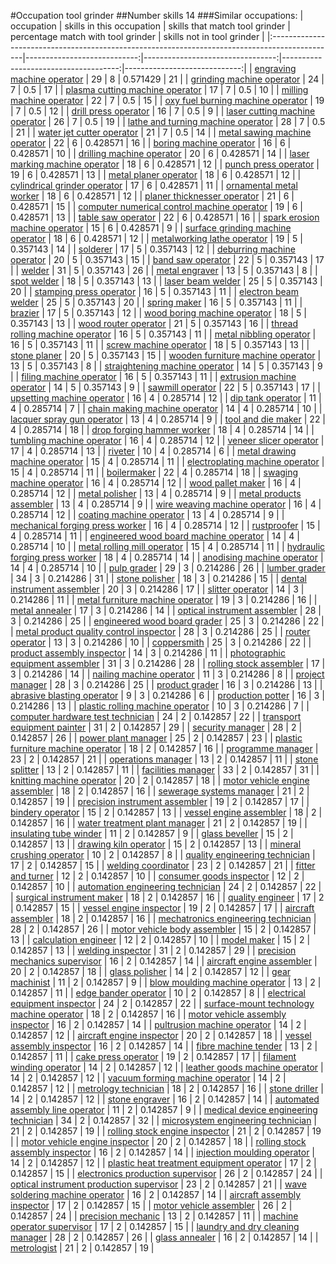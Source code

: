 #Occupation tool grinder
##Number skills 14
###Similar occupations:
| occupation                                                                                    |   skills in this occupation |   skills that match tool grinder |   percentage match with tool grinder |   skills not in tool grinder |
|:----------------------------------------------------------------------------------------------|----------------------------:|---------------------------------:|-------------------------------------:|-----------------------------:|
| [engraving machine operator](engraving_machine_operator.md)                                   |                          29 |                                8 |                             0.571429 |                           21 |
| [grinding machine operator](grinding_machine_operator.md)                                     |                          24 |                                7 |                             0.5      |                           17 |
| [plasma cutting machine operator](plasma_cutting_machine_operator.md)                         |                          17 |                                7 |                             0.5      |                           10 |
| [milling machine operator](milling_machine_operator.md)                                       |                          22 |                                7 |                             0.5      |                           15 |
| [oxy fuel burning machine operator](oxy_fuel_burning_machine_operator.md)                     |                          19 |                                7 |                             0.5      |                           12 |
| [drill press operator](drill_press_operator.md)                                               |                          16 |                                7 |                             0.5      |                            9 |
| [laser cutting machine operator](laser_cutting_machine_operator.md)                           |                          26 |                                7 |                             0.5      |                           19 |
| [lathe and turning machine operator](lathe_and_turning_machine_operator.md)                   |                          28 |                                7 |                             0.5      |                           21 |
| [water jet cutter operator](water_jet_cutter_operator.md)                                     |                          21 |                                7 |                             0.5      |                           14 |
| [metal sawing machine operator](metal_sawing_machine_operator.md)                             |                          22 |                                6 |                             0.428571 |                           16 |
| [boring machine operator](boring_machine_operator.md)                                         |                          16 |                                6 |                             0.428571 |                           10 |
| [drilling machine operator](drilling_machine_operator.md)                                     |                          20 |                                6 |                             0.428571 |                           14 |
| [laser marking machine operator](laser_marking_machine_operator.md)                           |                          18 |                                6 |                             0.428571 |                           12 |
| [punch press operator](punch_press_operator.md)                                               |                          19 |                                6 |                             0.428571 |                           13 |
| [metal planer operator](metal_planer_operator.md)                                             |                          18 |                                6 |                             0.428571 |                           12 |
| [cylindrical grinder operator](cylindrical_grinder_operator.md)                               |                          17 |                                6 |                             0.428571 |                           11 |
| [ornamental metal worker](ornamental_metal_worker.md)                                         |                          18 |                                6 |                             0.428571 |                           12 |
| [planer thicknesser operator](planer_thicknesser_operator.md)                                 |                          21 |                                6 |                             0.428571 |                           15 |
| [computer numerical control machine operator](computer_numerical_control_machine_operator.md) |                          19 |                                6 |                             0.428571 |                           13 |
| [table saw operator](table_saw_operator.md)                                                   |                          22 |                                6 |                             0.428571 |                           16 |
| [spark erosion machine operator](spark_erosion_machine_operator.md)                           |                          15 |                                6 |                             0.428571 |                            9 |
| [surface grinding machine operator](surface_grinding_machine_operator.md)                     |                          18 |                                6 |                             0.428571 |                           12 |
| [metalworking lathe operator](metalworking_lathe_operator.md)                                 |                          19 |                                5 |                             0.357143 |                           14 |
| [solderer](solderer.md)                                                                       |                          17 |                                5 |                             0.357143 |                           12 |
| [deburring machine operator](deburring_machine_operator.md)                                   |                          20 |                                5 |                             0.357143 |                           15 |
| [band saw operator](band_saw_operator.md)                                                     |                          22 |                                5 |                             0.357143 |                           17 |
| [welder](welder.md)                                                                           |                          31 |                                5 |                             0.357143 |                           26 |
| [metal engraver](metal_engraver.md)                                                           |                          13 |                                5 |                             0.357143 |                            8 |
| [spot welder](spot_welder.md)                                                                 |                          18 |                                5 |                             0.357143 |                           13 |
| [laser beam welder](laser_beam_welder.md)                                                     |                          25 |                                5 |                             0.357143 |                           20 |
| [stamping press operator](stamping_press_operator.md)                                         |                          16 |                                5 |                             0.357143 |                           11 |
| [electron beam welder](electron_beam_welder.md)                                               |                          25 |                                5 |                             0.357143 |                           20 |
| [spring maker](spring_maker.md)                                                               |                          16 |                                5 |                             0.357143 |                           11 |
| [brazier](brazier.md)                                                                         |                          17 |                                5 |                             0.357143 |                           12 |
| [wood boring machine operator](wood_boring_machine_operator.md)                               |                          18 |                                5 |                             0.357143 |                           13 |
| [wood router operator](wood_router_operator.md)                                               |                          21 |                                5 |                             0.357143 |                           16 |
| [thread rolling machine operator](thread_rolling_machine_operator.md)                         |                          16 |                                5 |                             0.357143 |                           11 |
| [metal nibbling operator](metal_nibbling_operator.md)                                         |                          16 |                                5 |                             0.357143 |                           11 |
| [screw machine operator](screw_machine_operator.md)                                           |                          18 |                                5 |                             0.357143 |                           13 |
| [stone planer](stone_planer.md)                                                               |                          20 |                                5 |                             0.357143 |                           15 |
| [wooden furniture machine operator](wooden_furniture_machine_operator.md)                     |                          13 |                                5 |                             0.357143 |                            8 |
| [straightening machine operator](straightening_machine_operator.md)                           |                          14 |                                5 |                             0.357143 |                            9 |
| [filing machine operator](filing_machine_operator.md)                                         |                          16 |                                5 |                             0.357143 |                           11 |
| [extrusion machine operator](extrusion_machine_operator.md)                                   |                          14 |                                5 |                             0.357143 |                            9 |
| [sawmill operator](sawmill_operator.md)                                                       |                          22 |                                5 |                             0.357143 |                           17 |
| [upsetting machine operator](upsetting_machine_operator.md)                                   |                          16 |                                4 |                             0.285714 |                           12 |
| [dip tank operator](dip_tank_operator.md)                                                     |                          11 |                                4 |                             0.285714 |                            7 |
| [chain making machine operator](chain_making_machine_operator.md)                             |                          14 |                                4 |                             0.285714 |                           10 |
| [lacquer spray gun operator](lacquer_spray_gun_operator.md)                                   |                          13 |                                4 |                             0.285714 |                            9 |
| [tool and die maker](tool_and_die_maker.md)                                                   |                          22 |                                4 |                             0.285714 |                           18 |
| [drop forging hammer worker](drop_forging_hammer_worker.md)                                   |                          18 |                                4 |                             0.285714 |                           14 |
| [tumbling machine operator](tumbling_machine_operator.md)                                     |                          16 |                                4 |                             0.285714 |                           12 |
| [veneer slicer operator](veneer_slicer_operator.md)                                           |                          17 |                                4 |                             0.285714 |                           13 |
| [riveter](riveter.md)                                                                         |                          10 |                                4 |                             0.285714 |                            6 |
| [metal drawing machine operator](metal_drawing_machine_operator.md)                           |                          15 |                                4 |                             0.285714 |                           11 |
| [electroplating machine operator](electroplating_machine_operator.md)                         |                          15 |                                4 |                             0.285714 |                           11 |
| [boilermaker](boilermaker.md)                                                                 |                          22 |                                4 |                             0.285714 |                           18 |
| [swaging machine operator](swaging_machine_operator.md)                                       |                          16 |                                4 |                             0.285714 |                           12 |
| [wood pallet maker](wood_pallet_maker.md)                                                     |                          16 |                                4 |                             0.285714 |                           12 |
| [metal polisher](metal_polisher.md)                                                           |                          13 |                                4 |                             0.285714 |                            9 |
| [metal products assembler](metal_products_assembler.md)                                       |                          13 |                                4 |                             0.285714 |                            9 |
| [wire weaving machine operator](wire_weaving_machine_operator.md)                             |                          16 |                                4 |                             0.285714 |                           12 |
| [coating machine operator](coating_machine_operator.md)                                       |                          13 |                                4 |                             0.285714 |                            9 |
| [mechanical forging press worker](mechanical_forging_press_worker.md)                         |                          16 |                                4 |                             0.285714 |                           12 |
| [rustproofer](rustproofer.md)                                                                 |                          15 |                                4 |                             0.285714 |                           11 |
| [engineered wood board machine operator](engineered_wood_board_machine_operator.md)           |                          14 |                                4 |                             0.285714 |                           10 |
| [metal rolling mill operator](metal_rolling_mill_operator.md)                                 |                          15 |                                4 |                             0.285714 |                           11 |
| [hydraulic forging press worker](hydraulic_forging_press_worker.md)                           |                          18 |                                4 |                             0.285714 |                           14 |
| [anodising machine operator](anodising_machine_operator.md)                                   |                          14 |                                4 |                             0.285714 |                           10 |
| [pulp grader](pulp_grader.md)                                                                 |                          29 |                                3 |                             0.214286 |                           26 |
| [lumber grader](lumber_grader.md)                                                             |                          34 |                                3 |                             0.214286 |                           31 |
| [stone polisher](stone_polisher.md)                                                           |                          18 |                                3 |                             0.214286 |                           15 |
| [dental instrument assembler](dental_instrument_assembler.md)                                 |                          20 |                                3 |                             0.214286 |                           17 |
| [slitter operator](slitter_operator.md)                                                       |                          14 |                                3 |                             0.214286 |                           11 |
| [metal furniture machine operator](metal_furniture_machine_operator.md)                       |                          19 |                                3 |                             0.214286 |                           16 |
| [metal annealer](metal_annealer.md)                                                           |                          17 |                                3 |                             0.214286 |                           14 |
| [optical instrument assembler](optical_instrument_assembler.md)                               |                          28 |                                3 |                             0.214286 |                           25 |
| [engineered wood board grader](engineered_wood_board_grader.md)                               |                          25 |                                3 |                             0.214286 |                           22 |
| [metal product quality control inspector](metal_product_quality_control_inspector.md)         |                          28 |                                3 |                             0.214286 |                           25 |
| [router operator](router_operator.md)                                                         |                          13 |                                3 |                             0.214286 |                           10 |
| [coppersmith](coppersmith.md)                                                                 |                          25 |                                3 |                             0.214286 |                           22 |
| [product assembly inspector](product_assembly_inspector.md)                                   |                          14 |                                3 |                             0.214286 |                           11 |
| [photographic equipment assembler](photographic_equipment_assembler.md)                       |                          31 |                                3 |                             0.214286 |                           28 |
| [rolling stock assembler](rolling_stock_assembler.md)                                         |                          17 |                                3 |                             0.214286 |                           14 |
| [nailing machine operator](nailing_machine_operator.md)                                       |                          11 |                                3 |                             0.214286 |                            8 |
| [project manager](project_manager.md)                                                         |                          28 |                                3 |                             0.214286 |                           25 |
| [product grader](product_grader.md)                                                           |                          16 |                                3 |                             0.214286 |                           13 |
| [abrasive blasting operator](abrasive_blasting_operator.md)                                   |                           9 |                                3 |                             0.214286 |                            6 |
| [production potter](production_potter.md)                                                     |                          16 |                                3 |                             0.214286 |                           13 |
| [plastic rolling machine operator](plastic_rolling_machine_operator.md)                       |                          10 |                                3 |                             0.214286 |                            7 |
| [computer hardware test technician](computer_hardware_test_technician.md)                     |                          24 |                                2 |                             0.142857 |                           22 |
| [transport equipment painter](transport_equipment_painter.md)                                 |                          31 |                                2 |                             0.142857 |                           29 |
| [security manager](security_manager.md)                                                       |                          28 |                                2 |                             0.142857 |                           26 |
| [power plant manager](power_plant_manager.md)                                                 |                          25 |                                2 |                             0.142857 |                           23 |
| [plastic furniture machine operator](plastic_furniture_machine_operator.md)                   |                          18 |                                2 |                             0.142857 |                           16 |
| [programme manager](programme_manager.md)                                                     |                          23 |                                2 |                             0.142857 |                           21 |
| [operations manager](operations_manager.md)                                                   |                          13 |                                2 |                             0.142857 |                           11 |
| [stone splitter](stone_splitter.md)                                                           |                          13 |                                2 |                             0.142857 |                           11 |
| [facilities manager](facilities_manager.md)                                                   |                          33 |                                2 |                             0.142857 |                           31 |
| [knitting machine operator](knitting_machine_operator.md)                                     |                          20 |                                2 |                             0.142857 |                           18 |
| [motor vehicle engine assembler](motor_vehicle_engine_assembler.md)                           |                          18 |                                2 |                             0.142857 |                           16 |
| [sewerage systems manager](sewerage_systems_manager.md)                                       |                          21 |                                2 |                             0.142857 |                           19 |
| [precision instrument assembler](precision_instrument_assembler.md)                           |                          19 |                                2 |                             0.142857 |                           17 |
| [bindery operator](bindery_operator.md)                                                       |                          15 |                                2 |                             0.142857 |                           13 |
| [vessel engine assembler](vessel_engine_assembler.md)                                         |                          18 |                                2 |                             0.142857 |                           16 |
| [water treatment plant manager](water_treatment_plant_manager.md)                             |                          21 |                                2 |                             0.142857 |                           19 |
| [insulating tube winder](insulating_tube_winder.md)                                           |                          11 |                                2 |                             0.142857 |                            9 |
| [glass beveller](glass_beveller.md)                                                           |                          15 |                                2 |                             0.142857 |                           13 |
| [drawing kiln operator](drawing_kiln_operator.md)                                             |                          15 |                                2 |                             0.142857 |                           13 |
| [mineral crushing operator](mineral_crushing_operator.md)                                     |                          10 |                                2 |                             0.142857 |                            8 |
| [quality engineering technician](quality_engineering_technician.md)                           |                          17 |                                2 |                             0.142857 |                           15 |
| [welding coordinator](welding_coordinator.md)                                                 |                          23 |                                2 |                             0.142857 |                           21 |
| [fitter and turner](fitter_and_turner.md)                                                     |                          12 |                                2 |                             0.142857 |                           10 |
| [consumer goods inspector](consumer_goods_inspector.md)                                       |                          12 |                                2 |                             0.142857 |                           10 |
| [automation engineering technician](automation_engineering_technician.md)                     |                          24 |                                2 |                             0.142857 |                           22 |
| [surgical instrument maker](surgical_instrument_maker.md)                                     |                          18 |                                2 |                             0.142857 |                           16 |
| [quality engineer](quality_engineer.md)                                                       |                          17 |                                2 |                             0.142857 |                           15 |
| [vessel engine inspector](vessel_engine_inspector.md)                                         |                          19 |                                2 |                             0.142857 |                           17 |
| [aircraft assembler](aircraft_assembler.md)                                                   |                          18 |                                2 |                             0.142857 |                           16 |
| [mechatronics engineering technician](mechatronics_engineering_technician.md)                 |                          28 |                                2 |                             0.142857 |                           26 |
| [motor vehicle body assembler](motor_vehicle_body_assembler.md)                               |                          15 |                                2 |                             0.142857 |                           13 |
| [calculation engineer](calculation_engineer.md)                                               |                          12 |                                2 |                             0.142857 |                           10 |
| [model maker](model_maker.md)                                                                 |                          15 |                                2 |                             0.142857 |                           13 |
| [welding inspector](welding_inspector.md)                                                     |                          31 |                                2 |                             0.142857 |                           29 |
| [precision mechanics supervisor](precision_mechanics_supervisor.md)                           |                          16 |                                2 |                             0.142857 |                           14 |
| [aircraft engine assembler](aircraft_engine_assembler.md)                                     |                          20 |                                2 |                             0.142857 |                           18 |
| [glass polisher](glass_polisher.md)                                                           |                          14 |                                2 |                             0.142857 |                           12 |
| [gear machinist](gear_machinist.md)                                                           |                          11 |                                2 |                             0.142857 |                            9 |
| [blow moulding machine operator](blow_moulding_machine_operator.md)                           |                          13 |                                2 |                             0.142857 |                           11 |
| [edge bander operator](edge_bander_operator.md)                                               |                          10 |                                2 |                             0.142857 |                            8 |
| [electrical equipment inspector](electrical_equipment_inspector.md)                           |                          24 |                                2 |                             0.142857 |                           22 |
| [surface-mount technology machine operator](surface-mount_technology_machine_operator.md)     |                          18 |                                2 |                             0.142857 |                           16 |
| [motor vehicle assembly inspector](motor_vehicle_assembly_inspector.md)                       |                          16 |                                2 |                             0.142857 |                           14 |
| [pultrusion machine operator](pultrusion_machine_operator.md)                                 |                          14 |                                2 |                             0.142857 |                           12 |
| [aircraft engine inspector](aircraft_engine_inspector.md)                                     |                          20 |                                2 |                             0.142857 |                           18 |
| [vessel assembly inspector](vessel_assembly_inspector.md)                                     |                          16 |                                2 |                             0.142857 |                           14 |
| [fibre machine tender](fibre_machine_tender.md)                                               |                          13 |                                2 |                             0.142857 |                           11 |
| [cake press operator](cake_press_operator.md)                                                 |                          19 |                                2 |                             0.142857 |                           17 |
| [filament winding operator](filament_winding_operator.md)                                     |                          14 |                                2 |                             0.142857 |                           12 |
| [leather goods machine operator](leather_goods_machine_operator.md)                           |                          14 |                                2 |                             0.142857 |                           12 |
| [vacuum forming machine operator](vacuum_forming_machine_operator.md)                         |                          14 |                                2 |                             0.142857 |                           12 |
| [metrology technician](metrology_technician.md)                                               |                          18 |                                2 |                             0.142857 |                           16 |
| [stone driller](stone_driller.md)                                                             |                          14 |                                2 |                             0.142857 |                           12 |
| [stone engraver](stone_engraver.md)                                                           |                          16 |                                2 |                             0.142857 |                           14 |
| [automated assembly line operator](automated_assembly_line_operator.md)                       |                          11 |                                2 |                             0.142857 |                            9 |
| [medical device engineering technician](medical_device_engineering_technician.md)             |                          34 |                                2 |                             0.142857 |                           32 |
| [microsystem engineering technician](microsystem_engineering_technician.md)                   |                          21 |                                2 |                             0.142857 |                           19 |
| [rolling stock engine inspector](rolling_stock_engine_inspector.md)                           |                          21 |                                2 |                             0.142857 |                           19 |
| [motor vehicle engine inspector](motor_vehicle_engine_inspector.md)                           |                          20 |                                2 |                             0.142857 |                           18 |
| [rolling stock assembly inspector](rolling_stock_assembly_inspector.md)                       |                          16 |                                2 |                             0.142857 |                           14 |
| [injection moulding operator](injection_moulding_operator.md)                                 |                          14 |                                2 |                             0.142857 |                           12 |
| [plastic heat treatment equipment operator](plastic_heat_treatment_equipment_operator.md)     |                          17 |                                2 |                             0.142857 |                           15 |
| [electronics production supervisor](electronics_production_supervisor.md)                     |                          26 |                                2 |                             0.142857 |                           24 |
| [optical instrument production supervisor](optical_instrument_production_supervisor.md)       |                          23 |                                2 |                             0.142857 |                           21 |
| [wave soldering machine operator](wave_soldering_machine_operator.md)                         |                          16 |                                2 |                             0.142857 |                           14 |
| [aircraft assembly inspector](aircraft_assembly_inspector.md)                                 |                          17 |                                2 |                             0.142857 |                           15 |
| [motor vehicle assembler](motor_vehicle_assembler.md)                                         |                          26 |                                2 |                             0.142857 |                           24 |
| [precision mechanic](precision_mechanic.md)                                                   |                          13 |                                2 |                             0.142857 |                           11 |
| [machine operator supervisor](machine_operator_supervisor.md)                                 |                          17 |                                2 |                             0.142857 |                           15 |
| [laundry and dry cleaning manager](laundry_and_dry_cleaning_manager.md)                       |                          28 |                                2 |                             0.142857 |                           26 |
| [glass annealer](glass_annealer.md)                                                           |                          16 |                                2 |                             0.142857 |                           14 |
| [metrologist](metrologist.md)                                                                 |                          21 |                                2 |                             0.142857 |                           19 |
